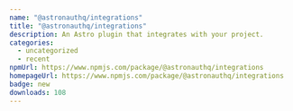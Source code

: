 ```yaml
---
name: "@astronauthq/integrations"
title: "@astronauthq/integrations"
description: An Astro plugin that integrates with your project.
categories:
  - uncategorized
  - recent
npmUrl: https://www.npmjs.com/package/@astronauthq/integrations
homepageUrl: https://www.npmjs.com/package/@astronauthq/integrations
badge: new
downloads: 108
---
```


